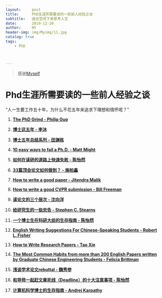 ```yaml
---
layout:     post
title:      PhD生涯所需要读的一些前人经验之谈
subtitle:   适合空闲下来思考人生
date:       2019-12-20
author:     HY
header-img: img/Myimg/11.jpg
catalog: true
tags:
    - PhD



---
```


> 感谢[Myself](https://difftime.github.io/)




# Phd生涯所需要读的一些前人经验之谈
“人一生要工作五十年，为什么不花五年来追求下理想和情怀呢？”

1. [**The PhD Grind - Philip Guo**](https://raw.githubusercontent.com/qipeng/phd-grind-chn/master/phd-grind-chn.pdf)

2. [**博士这五年 - 李沐**](https://zhuanlan.zhihu.com/p/25099638)

3. [**博士五年总结系列 - 田渊栋**](http://yuandong-tian.com/five_year_summary_of_PhD.pdf)

4. [**10 easy ways to fail a Ph.D. - Matt Might**](http://matt.might.net/articles/ways-to-fail-a-phd/)

5. [**如何在读研的道路上快速失败 - 陈怡然**](https://mp.weixin.qq.com/s/ZfNUFUUHdgV2UAPB6C9gyw)

6. [**33篇顶会论文如何做到？ - 施柏鑫**](https://mp.weixin.qq.com/s/xB0l3hsFDES3RtBtOb5MPg)

7. [**How to write a good paper - Jitendra Malik**](https://www.cc.gatech.edu/~parikh/citizenofcvpr/static/slides/malik_write_good_paper.pdf)

8. [**How to write a good CVPR submission - Bill Freeman**](https://billf.mit.edu/sites/default/files/documents/cvprPapers.pdf)

9. [**读论文的三个层次 - 沈向洋**](https://www.leiphone.com/news/202005/ZLfwQXJmWP0oJMMl.html)

10. [**给研究生的一些忠告 - Stephen C. Stearns**](http://www.tcse.cn/~wsdou/advice/modest%20advice.pdf)

11. [**一个博士生在科研大组的生存指南 - 陈怡然**](http://www.tcse.cn/~wsdou/advice/phd%20survival-chen.pdf)

12. [**English Writing Suggestions For Chinese-Speaking Students - Robert L. Fisher**](https://bethune.yorku.ca/files/2012/10/WritingForChinese2012.pdf)

13. [**How to Write Research Papers - Tao Xie**](http://taoxie.cs.illinois.edu/publications/writepapers.pdf)

14. [**The Most Common Habits from more than 200 English Papers written by Graduate Chinese Engineering Students - Felicia Brittman**](http://image.sciencenet.cn/olddata/kexue.com.cn/upload/blog/file/2010/5/20105721462596469.pdf)

15. [**浅谈学术论文rebuttal - 魏秀参**](https://zhuanlan.zhihu.com/p/104298923)

16. [**和导师一起赶文章死线（Deadline）的十大注意事项 - 陈怡然**](http://www.tcse.cn/~wsdou/advice/deadline-chen.pdf)

17. [**计算机科学博士的生存指南 - Andrej Karpathy**](https://mp.weixin.qq.com/s/-QQD5LlfsCa_awz1kVIT6A?)